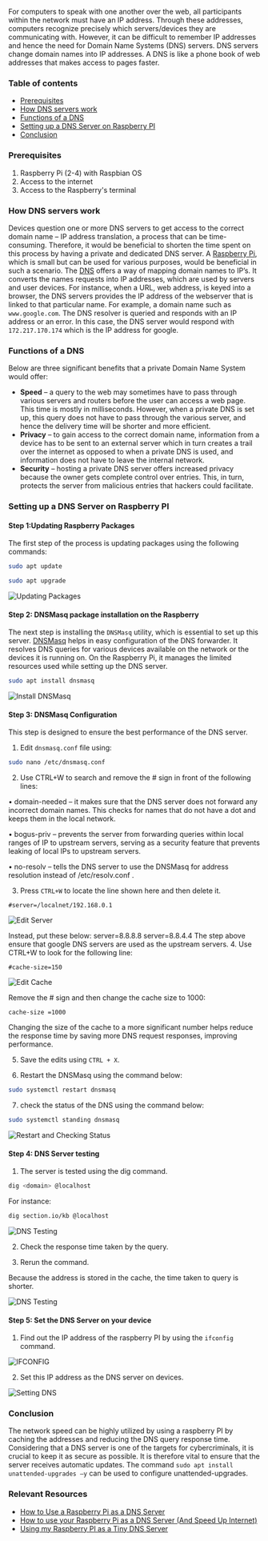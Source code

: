 For computers to speak with one another over the web, all participants within the network must have an IP address. Through these addresses, computers recognize precisely which servers/devices they are communicating with. However, it can be difficult to remember IP addresses and hence the need for Domain Name Systems (DNS) servers. DNS servers change domain names into IP addresses. A DNS is like a phone book of web addresses that makes access to pages faster.
### Table of contents
- [Prerequisites](#prerequisites)
- [How DNS servers work](#how-dns-servers-work)
- [Functions of a DNS](#functions-of-a-dns)
- [Setting up a DNS Server on Raspberry PI](#setting-up-a-dns-server-on-raspberry-pi)
- [Conclusion](#conclusion)

### Prerequisites

1.	Raspberry Pi (2-4) with Raspbian OS
2.	Access to the internet
3.	Access to the Raspberry's terminal

### How DNS servers work

Devices question one or more DNS servers to get access to the correct domain name – IP address translation, a process that can be time-consuming. Therefore, it would be beneficial to shorten the time spent on this process by having a private and dedicated DNS server. A [Raspberry Pi](https://www.watelectronics.com/know-all-about-raspberry-pi-board-technology/), which is small but can be used for various purposes, would be beneficial in such a scenario.
The [DNS](https://www.techtarget.com/searchnetworking/definition/domain-name-system) offers a way of mapping domain names to IP’s.  It converts the names requests into IP addresses, which are used by servers and user devices. For instance, when a URL, web address, is keyed into a browser, the DNS servers provides the IP address of the webserver that is linked to that particular name.
For example, a domain name such as ```www.google.com```. The DNS resolver is queried and responds with an IP address or an error. In this case, the DNS server would respond with ```172.217.170.174``` which is the IP address for google.


### Functions of a DNS

Below are three significant benefits that a private Domain Name System would offer:

- **Speed** – a query to the web may sometimes have to pass through various servers and routers before the user can access a web page. This time is mostly in milliseconds. However, when a private DNS is set up, this query does not have to pass through the various server, and hence the delivery time will be shorter and more efficient.
- **Privacy** – to gain access to the correct domain name, information from a device has to be sent to an external server which in turn creates a trail over the internet as opposed to when a private DNS is used, and information does not have to leave the internal network.
- **Security** – hosting a private DNS server offers increased privacy because the owner gets complete control over entries. This, in turn, protects the server from malicious entries that hackers could facilitate. 

### Setting up a DNS Server on Raspberry PI

#### Step 1:Updating Raspberry Packages 

The first step of the process is updating packages using the following commands:

```bash
sudo apt update
```

```bash
sudo apt upgrade
```

![ Updating Packages](/engineering-education/setting-up-a-private-dns-server-with-raspberry-pi/update.png) 

#### Step 2: DNSMasq package installation on the Raspberry 
The next step is installing the `DNSMasq` utility, which is essential to set up this server. [DNSMasq](https://wiki.debian.org/dnsmasq) helps in easy configuration of the DNS forwarder. It resolves DNS queries for various devices available on the network or the devices it is running on. On the Raspberry Pi, it manages the limited resources used while setting up the DNS server. 

```bash
sudo apt install dnsmasq
```
 
![ Install DNSMasq ](/engineering-education/setting-up-a-private-dns-server-with-raspberry-pi/install-dnsmasq.png)

#### Step 3: DNSMasq Configuration

This step is designed to ensure the best performance of the DNS server.
1.	Edit `dnsmasq.conf` file using:

```bash
sudo nano /etc/dnsmasq.conf
```

2.	Use CTRL+W to search and remove the # sign in front of the following lines:

•	domain-needed – it makes sure that the DNS server does not forward any incorrect domain names. This checks for names that do not have a dot and keeps them in the local network.

•	bogus-priv – prevents the server from forwarding queries within local ranges of IP to upstream servers, serving as a security feature that prevents leaking of local IPs to upstream servers. 

•	no-resolv – tells the DNS server to use the DNSMasq for address resolution instead of /etc/resolv.conf .

3.	Press ```CTRL+W``` to locate the line shown here and then delete it. 

```#server=/localnet/192.168.0.1```
 
![ Edit Server ](/engineering-education/setting-up-a-private-dns-server-with-raspberry-pi/edit-conf-file.png)

Instead, put these below:
server=8.8.8.8
server=8.8.4.4
The step above ensure that google DNS servers are used as the upstream servers.
4. Use CTRL+W to look for the following line:

```#cache-size=150```
 
![ Edit Cache ](/engineering-education/setting-up-a-private-dns-server-with-raspberry-pi/edit-cache.png)

Remove the # sign and then change the cache size to 1000:

```cache-size =1000```

Changing the size of the cache to a more significant number helps reduce the response time by saving more DNS request responses, improving performance.

5. Save the edits using ```CTRL + X```.

6. Restart the DNSMasq using the command below: 

```bash
sudo systemctl restart dnsmasq
```

7. check the status of the DNS using the command below:

```bash
sudo systemctl standing dnsmasq
```
 
![ Restart and Checking Status ](/engineering-education/setting-up-a-private-dns-server-with-raspberry-pi/status.png)

#### Step 4: DNS Server testing

1. The server is tested using the dig command.

```bash
dig <domain> @localhost
```

For instance:

```bash
dig section.io/kb @localhost
```
 
![ DNS Testing ](/engineering-education/setting-up-a-private-dns-server-with-raspberry-pi/responsetime1.png)

2. Check the response time taken by the query.

3. Rerun the command.

Because the address is stored in the cache, the time taken to query is shorter.
 
![ DNS Testing ](/engineering-education/setting-up-a-private-dns-server-with-raspberry-pi/responsetime2.png)

#### Step 5: Set the DNS Server on your device

1.	Find out the IP address of the raspberry PI by using the `ifconfig` command.
 
![ IFCONFIG ](/engineering-education/setting-up-a-private-dns-server-with-raspberry-pi/ipaddress.png)

2.	Set this IP address as the DNS server on devices.
 
![Setting DNS ](/engineering-education/setting-up-a-private-dns-server-with-raspberry-pi/set-dns.png)

### Conclusion

The network speed can be highly utilized by using a raspberry PI by caching the addresses and reducing the DNS query response time. Considering that a DNS server is one of the targets for cybercriminals, it is crucial to keep it as secure as possible. It is therefore vital to ensure that the server receives automatic updates. The command `sudo apt install unattended-upgrades –y` can be used to configure unattended-upgrades.

### Relevant Resources
- [How to Use a Raspberry Pi as a DNS Server](https://www.deviceplus.com/raspberry-pi/how-to-use-a-raspberry-pi-as-a-dns-server/)
- [How to use your Raspberry Pi as a DNS Server (And Speed Up Internet)](https://raspberrytips.com/raspberry-pi-dns-server/)
- [Using my Raspberry PI as a Tiny DNS Server](https://samraza.medium.com/using-my-raspberry-pi-as-a-tiny-dns-server-83dc66fabc91)
